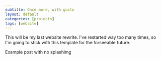 ```yaml
---
subtitle: Once more, with gusto
layout: default
categories: [projects]
tags: [website]
---
```


This will be my last website rewrite. I've restarted way too many times, so I'm going to stick with this template for the forseeable future.

Example post with no splashimg

